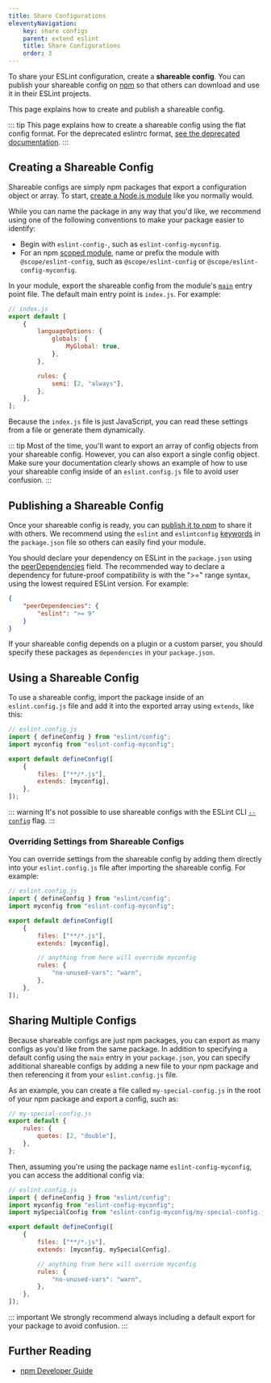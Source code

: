 ```yaml
---
title: Share Configurations
eleventyNavigation:
    key: share configs
    parent: extend eslint
    title: Share Configurations
    order: 3
---
```


To share your ESLint configuration, create a **shareable config**. You can publish your shareable config on [npm](https://www.npmjs.com/) so that others can download and use it in their ESLint projects.

This page explains how to create and publish a shareable config.

::: tip
This page explains how to create a shareable config using the flat config format. For the deprecated eslintrc format, [see the deprecated documentation](shareable-configs-deprecated).
:::

## Creating a Shareable Config

Shareable configs are simply npm packages that export a configuration object or array. To start, [create a Node.js module](https://docs.npmjs.com/getting-started/creating-node-modules) like you normally would.

While you can name the package in any way that you'd like, we recommend using one of the following conventions to make your package easier to identify:

- Begin with `eslint-config-`, such as `eslint-config-myconfig`.
- For an npm [scoped module](https://docs.npmjs.com/misc/scope), name or prefix the module with `@scope/eslint-config`, such as `@scope/eslint-config` or `@scope/eslint-config-myconfig`.

In your module, export the shareable config from the module's [`main`](https://docs.npmjs.com/cli/v9/configuring-npm/package-json#main) entry point file. The default main entry point is `index.js`. For example:

```js
// index.js
export default [
	{
		languageOptions: {
			globals: {
				MyGlobal: true,
			},
		},

		rules: {
			semi: [2, "always"],
		},
	},
];
```

Because the `index.js` file is just JavaScript, you can read these settings from a file or generate them dynamically.

::: tip
Most of the time, you'll want to export an array of config objects from your shareable config. However, you can also export a single config object. Make sure your documentation clearly shows an example of how to use your shareable config inside of an `eslint.config.js` file to avoid user confusion.
:::

## Publishing a Shareable Config

Once your shareable config is ready, you can [publish it to npm](https://docs.npmjs.com/getting-started/publishing-npm-packages) to share it with others. We recommend using the `eslint` and `eslintconfig` [keywords](https://docs.npmjs.com/cli/v9/configuring-npm/package-json#keywords) in the `package.json` file so others can easily find your module.

You should declare your dependency on ESLint in the `package.json` using the [peerDependencies](https://docs.npmjs.com/files/package.json#peerdependencies) field. The recommended way to declare a dependency for future-proof compatibility is with the ">=" range syntax, using the lowest required ESLint version. For example:

```json
{
	"peerDependencies": {
		"eslint": ">= 9"
	}
}
```

If your shareable config depends on a plugin or a custom parser, you should specify these packages as `dependencies` in your `package.json`.

## Using a Shareable Config

To use a shareable config, import the package inside of an `eslint.config.js` file and add it into the exported array using `extends`, like this:

```js
// eslint.config.js
import { defineConfig } from "eslint/config";
import myconfig from "eslint-config-myconfig";

export default defineConfig([
	{
		files: ["**/*.js"],
		extends: [myconfig],
	},
]);
```

::: warning
It's not possible to use shareable configs with the ESLint CLI [`--config`](../use/command-line-interface#-c---config) flag.
:::

### Overriding Settings from Shareable Configs

You can override settings from the shareable config by adding them directly into your `eslint.config.js` file after importing the shareable config. For example:

```js
// eslint.config.js
import { defineConfig } from "eslint/config";
import myconfig from "eslint-config-myconfig";

export default defineConfig([
	{
		files: ["**/*.js"],
		extends: [myconfig],

		// anything from here will override myconfig
		rules: {
			"no-unused-vars": "warn",
		},
	},
]);
```

## Sharing Multiple Configs

Because shareable configs are just npm packages, you can export as many configs as you'd like from the same package. In addition to specifying a default config using the `main` entry in your `package.json`, you can specify additional shareable configs by adding a new file to your npm package and then referencing it from your `eslint.config.js` file.

As an example, you can create a file called `my-special-config.js` in the root of your npm package and export a config, such as:

```js
// my-special-config.js
export default {
	rules: {
		quotes: [2, "double"],
	},
};
```

Then, assuming you're using the package name `eslint-config-myconfig`, you can access the additional config via:

```js
// eslint.config.js
import { defineConfig } from "eslint/config";
import myconfig from "eslint-config-myconfig";
import mySpecialConfig from "eslint-config-myconfig/my-special-config.js";

export default defineConfig([
	{
		files: ["**/*.js"],
		extends: [myconfig, mySpecialConfig],

		// anything from here will override myconfig
		rules: {
			"no-unused-vars": "warn",
		},
	},
]);
```

::: important
We strongly recommend always including a default export for your package to avoid confusion.
:::

## Further Reading

- [npm Developer Guide](https://docs.npmjs.com/misc/developers)
